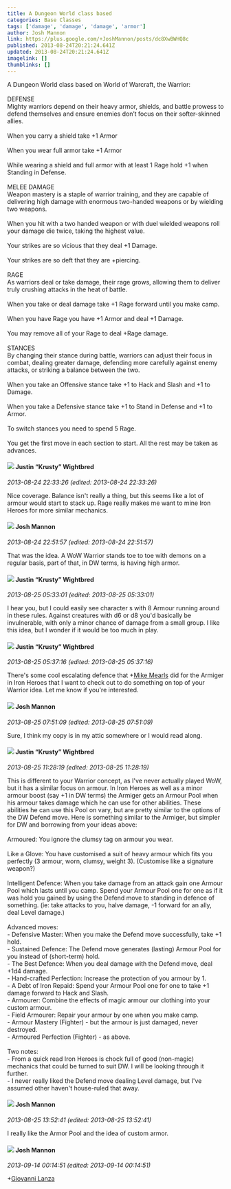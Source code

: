 ```yaml
---
title: A Dungeon World class based
categories: Base Classes
tags: ['damage', 'damage', 'damage', 'armor']
author: Josh Mannon
link: https://plus.google.com/+JoshMannon/posts/dc8XwBWHQ8c
published: 2013-08-24T20:21:24.641Z
updated: 2013-08-24T20:21:24.641Z
imagelink: []
thumblinks: []
---
```


A Dungeon World class based on World of Warcraft, the Warrior:<br /><br />DEFENSE<br />Mighty warriors depend on their heavy armor, shields, and battle prowess to defend themselves and ensure enemies don’t focus on their softer-skinned allies.<br /><br />When you carry a shield take +1 Armor<br /><br />When you wear full armor take +1 Armor<br /><br />While wearing a shield and full armor with at least 1 Rage hold +1 when Standing in Defense. <br /><br />MELEE DAMAGE<br />Weapon mastery is a staple of warrior training, and they are capable of delivering high damage with enormous two-handed weapons or by wielding two weapons.<br /><br />When you hit with a two handed weapon or with duel wielded weapons roll your damage die twice, taking the highest value. <br /><br />Your strikes are so vicious that they deal +1 Damage. <br /><br />Your strikes are so deft that they are +piercing. <br /><br />RAGE<br />As warriors deal or take damage, their rage grows, allowing them to deliver truly crushing attacks in the heat of battle.<br /><br />When you take or deal damage take +1 Rage forward until you make camp. <br /><br />When you have Rage you have +1 Armor and deal +1 Damage. <br /><br />You may remove all of your Rage to deal +Rage damage. <br /><br />STANCES<br />By changing their stance during battle, warriors can adjust their focus in combat, dealing greater damage, defending more carefully against enemy attacks, or striking a balance between the two.<br /><br />When you take an Offensive stance take +1 to Hack and Slash and +1 to Damage. <br /><br />When you take a Defensive stance take +1 to Stand in Defense and +1 to Armor. <br /><br />To switch stances you need to spend 5 Rage. <br /><br />You get the first move in each section to start. All the rest may be taken as advances. 
<div id='comment z122yx2rdrn2zlvau04cipzg3v23xl4zkoc0k'>
  <h4><img src='{{site.baseurl}}//images/avatars/116619544191940331555_photo.jpg'> Justin “Krusty” Wightbred</h4>
      <p><cite>2013-08-24 22:33:26 (edited: 2013-08-24 22:33:26)</cite></p>
        <p>Nice coverage. Balance isn&#39;t really a thing, but this seems like a lot of armour would start to stack up. Rage really makes me want to mine Iron Heroes for more similar mechanics.</p>
</div>
        

<div id='comment z122yx2rdrn2zlvau04cipzg3v23xl4zkoc0k'>
  <h4><img src='{{site.baseurl}}//images/avatars/114328860087669678984_photo.jpg'> Josh Mannon</h4>
      <p><cite>2013-08-24 22:51:57 (edited: 2013-08-24 22:51:57)</cite></p>
        <p>That was the idea. A WoW Warrior stands toe to toe with demons on a regular basis, part of that, in DW terms, is having high armor.</p>
</div>
        

<div id='comment z122yx2rdrn2zlvau04cipzg3v23xl4zkoc0k'>
  <h4><img src='{{site.baseurl}}//images/avatars/116619544191940331555_photo.jpg'> Justin “Krusty” Wightbred</h4>
      <p><cite>2013-08-25 05:33:01 (edited: 2013-08-25 05:33:01)</cite></p>
        <p>I hear you, but I could easily see character s with 8 Armour running around in these rules. Against creatures with d6 or d8 you&#39;d basically be invulnerable, with only a minor chance of damage from a small group. I like this idea, but I wonder if it would be too much in play.</p>
</div>
        

<div id='comment z122yx2rdrn2zlvau04cipzg3v23xl4zkoc0k'>
  <h4><img src='{{site.baseurl}}//images/avatars/116619544191940331555_photo.jpg'> Justin “Krusty” Wightbred</h4>
      <p><cite>2013-08-25 05:37:16 (edited: 2013-08-25 05:37:16)</cite></p>
        <p>There&#39;s some cool escalating defence that <span class="proflinkWrapper"><span class="proflinkPrefix">+</span><a class="proflink" href="https://plus.google.com/101512522568834873171" oid="101512522568834873171">Mike Mearls</a></span> did for the Armiger in Iron Heroes that I want to check out to do something on top of your Warrior idea. Let me know if you&#39;re interested.</p>
</div>
        

<div id='comment z122yx2rdrn2zlvau04cipzg3v23xl4zkoc0k'>
  <h4><img src='{{site.baseurl}}//images/avatars/114328860087669678984_photo.jpg'> Josh Mannon</h4>
      <p><cite>2013-08-25 07:51:09 (edited: 2013-08-25 07:51:09)</cite></p>
        <p>Sure, I think my copy is in my attic somewhere or I would read along.</p>
</div>
        

<div id='comment z122yx2rdrn2zlvau04cipzg3v23xl4zkoc0k'>
  <h4><img src='{{site.baseurl}}//images/avatars/116619544191940331555_photo.jpg'> Justin “Krusty” Wightbred</h4>
      <p><cite>2013-08-25 11:28:19 (edited: 2013-08-25 11:28:19)</cite></p>
        <p>This is different to your Warrior concept, as I&#39;ve never actually played WoW, but it has a similar focus on armour. In Iron Heroes as well as a minor armour boost (say +1 in DW terms) the Armiger gets an Armour Pool when his armour takes damage which he can use for other abilities. These abilities he can use this Pool on vary, but are pretty similar to the options of the DW Defend move. Here is something similar to the Armiger, but simpler for DW and borrowing from your ideas above:<br /><br />Armoured: You ignore the clumsy tag on armour you wear.<br /><br />Like a Glove: You have customised a suit of heavy armour which fits you perfectly (3 armour, worn, clumsy, weight 3). (Customise like a signature weapon?)<br /><br />Intelligent Defence: When you take damage from an attack gain one Armour Pool which lasts until you camp. Spend your Armour Pool one for one as if it was hold you gained by using the Defend move to standing in defence of something. (ie: take attacks to you, halve damage, -1 forward for an ally, deal Level damage.)<br /><br />Advanced moves:<br />- Defensive Master: When you make the Defend move successfully, take +1 hold.<br />- Sustained Defence: The Defend move generates (lasting) Armour Pool for you instead of (short-term) hold.<br />- The Best Defence: When you deal damage with the Defend move, deal +1d4 damage.<br />- Hand-crafted Perfection: Increase the protection of you armour by 1.<br />- A Debt of Iron Repaid: Spend your Armour Pool one for one to take +1 damage forward to Hack and Slash.<br />- Armourer: Combine the effects of magic armour our clothing into your custom armour.<br />- Field Armourer: Repair your armour by one when you make camp.<br />- Armour Mastery (Fighter) - but the armour is just damaged, never destroyed.<br />- Armoured Perfection (Fighter) - as above.<br /><br />Two notes:<br />- From a quick read Iron Heroes is chock full of good (non-magic) mechanics that could be turned to suit DW. I will be looking through it further.<br />- I never really liked the Defend move dealing Level damage, but I&#39;ve assumed other haven&#39;t house-ruled that away.</p>
</div>
        

<div id='comment z122yx2rdrn2zlvau04cipzg3v23xl4zkoc0k'>
  <h4><img src='{{site.baseurl}}//images/avatars/114328860087669678984_photo.jpg'> Josh Mannon</h4>
      <p><cite>2013-08-25 13:52:41 (edited: 2013-08-25 13:52:41)</cite></p>
        <p>I really like the Armor Pool and the idea of custom armor.</p>
</div>
        

<div id='comment z122yx2rdrn2zlvau04cipzg3v23xl4zkoc0k'>
  <h4><img src='{{site.baseurl}}//images/avatars/114328860087669678984_photo.jpg'> Josh Mannon</h4>
      <p><cite>2013-09-14 00:14:51 (edited: 2013-09-14 00:14:51)</cite></p>
        <p><span class="proflinkWrapper"><span class="proflinkPrefix">+</span><a class="proflink" href="https://plus.google.com/102768177673605279668" oid="102768177673605279668">Giovanni Lanza</a></span></p>
</div>
        